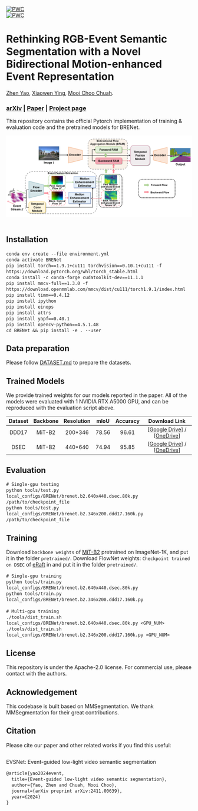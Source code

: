 [![PWC](https://img.shields.io/endpoint.svg?url=https://paperswithcode.com/badge/rethinking-rgb-event-semantic-segmentation/semantic-segmentation-on-dsec)](https://paperswithcode.com/sota/semantic-segmentation-on-dsec?p=rethinking-rgb-event-semantic-segmentation)<br>
[![PWC](https://img.shields.io/endpoint.svg?url=https://paperswithcode.com/badge/rethinking-rgb-event-semantic-segmentation/semantic-segmentation-on-ddd17)](https://paperswithcode.com/sota/semantic-segmentation-on-ddd17?p=rethinking-rgb-event-semantic-segmentation)

# Rethinking RGB-Event Semantic Segmentation with a Novel Bidirectional Motion-enhanced Event Representation

[Zhen Yao](https://zyaocoder.github.io/), [Xiaowen Ying](https://www.xiaowenying.com/), [Mooi Choo Chuah](https://www.cse.lehigh.edu/~chuah/).<br>

### [arXiv](https://arxiv.org/abs/2505.01548) | [Paper]() | [Project page](https://github.com/AnonymousCVCoder/BRENet)

This repository contains the official Pytorch implementation of training & evaluation code and the pretrained models for BRENet.

<div align="center">
  <img src="assets/model.png"/>
</div><br/>

## Installation

```
conda env create --file environment.yml
conda activate BRENet
pip install torch==1.9.1+cu111 torchvision==0.10.1+cu111 -f https://download.pytorch.org/whl/torch_stable.html
conda install -c conda-forge cudatoolkit-dev==11.1.1
pip install mmcv-full==1.3.0 -f https://download.openmmlab.com/mmcv/dist/cu111/torch1.9.1/index.html
pip install timm==0.4.12
pip install ipython
pip install einops
pip install attrs
pip install yapf==0.40.1
pip install opencv-python==4.5.1.48
cd BRENet && pip install -e . --user
```

## Data preparation
Please follow [DATASET.md](assets/readmes/DATASET.md) to prepare the datasets. <br>

## Trained Models
We provide trained weights for our models reported in the paper. All of the models were evaluated with 1 NVIDIA RTX A5000 GPU, and can be reproduced with the evaluation script above.

|Dataset|Backbone|Resolution|mIoU|Accuracy|Download Link|
|:-:|:-:|:-:|:-:|:-:|:-:|
|DDD17|MiT-B2|200*346|78.56|96.61|[[Google Drive](https://drive.google.com/file/d/1IWC01V6o6Excduw1CzQ_UQPSMTKOSFf6/view?usp=drive_link)] / [[OneDrive](https://1drv.ms/u/s!Ai-2eP0j16e5bGTezxL8hg6SZ0I?e=8iF2Xr)]|
|DSEC|MiT-B2|440*640|74.94|95.85|[[Google Drive](https://drive.google.com/file/d/1LYxaQmMmawh8552FxBeVJA5kgLbjcJtj/view?usp=drive_link)] / [[OneDrive](https://1drv.ms/u/s!Ai-2eP0j16e5bQVF_I9yf8LqrtM?e=tYhFm0)]|

## Evaluation
```
# Single-gpu testing
python tools/test.py local_configs/BRENet/brenet.b2.640x440.dsec.80k.py /path/to/checkpoint_file
python tools/test.py local_configs/BRENet/brenet.b2.346x200.ddd17.160k.py /path/to/checkpoint_file
```

## Training
Download `backbone weights` of [MiT-B2](https://connecthkuhk-my.sharepoint.com/:f:/g/personal/xieenze_connect_hku_hk/EvOn3l1WyM5JpnMQFSEO5b8B7vrHw9kDaJGII-3N9KNhrg?e=cpydzZ) pretrained on ImageNet-1K, and put it in the folder ```pretrained/```.
Download FlowNet weights: `Checkpoint trained on DSEC` of [eRaft](https://github.com/uzh-rpg/E-RAFT/tree/main) in and put it in the folder ```pretrained/```.

```
# Single-gpu training
python tools/train.py local_configs/BRENet/brenet.b2.640x440.dsec.80k.py
python tools/train.py local_configs/BRENet/brenet.b2.346x200.ddd17.160k.py

# Multi-gpu training
./tools/dist_train.sh local_configs/BRENet/brenet.b2.640x440.dsec.80k.py <GPU_NUM>
./tools/dist_train.sh local_configs/BRENet/brenet.b2.346x200.ddd17.160k.py <GPU_NUM>
```

## License
This repository is under the Apache-2.0 license. For commercial use, please contact with the authors.

## Acknowledgement
This codebase is built based on MMSegmentation. We thank MMSegmentation for their great contributions.

## Citation
Please cite our paper and other related works if you find this useful:
```
```

EVSNet: Event-guided low-light video semantic segmentation
```
@article{yao2024event,
  title={Event-guided low-light video semantic segmentation},
  author={Yao, Zhen and Chuah, Mooi Choo},
  journal={arXiv preprint arXiv:2411.00639},
  year={2024}
}
```
